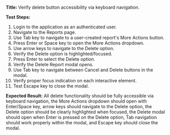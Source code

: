 **Title:** Verify delete button accessibility via keyboard navigation.

**Test Steps:**
1. Login to the application as an authenticated user.
2. Navigate to the Reports page.
3. Use Tab key to navigate to a user-created report's More Actions button.
4. Press Enter or Space key to open the More Actions dropdown.
5. Use arrow keys to navigate to the Delete option.
6. Verify the Delete option is highlighted/focused.
7. Press Enter to select the Delete option.
8. Verify the Delete Report modal opens.
9. Use Tab key to navigate between Cancel and Delete buttons in the modal.
10. Verify proper focus indication on each interactive element.
11. Test Escape key to close the modal.

**Expected Result:**
All delete functionality should be fully accessible via keyboard navigation, the More Actions dropdown should open with Enter/Space key, arrow keys should navigate to the Delete option, the Delete option should be clearly highlighted when focused, the Delete modal should open when Enter is pressed on the Delete option, Tab navigation should work properly within the modal, and Escape key should close the modal.